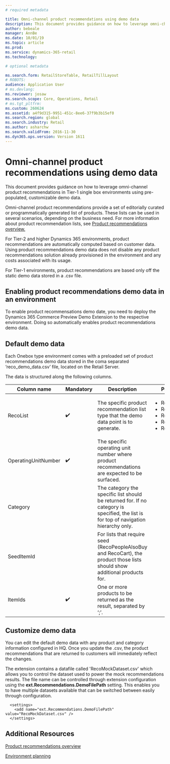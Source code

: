 ```yaml
---
# required metadata

title: Omni-channel product recommendations using demo data
description: This document provides guidance on how to leverage omni-channel product recommendations in Tier-1 single box environments using pre-populated, customizable demo data.
author: bebeale
manager: AnnBe
ms.date: 10/01/19
ms.topic: article
ms.prod: 
ms.service: dynamics-365-retail
ms.technology: 

# optional metadata

ms.search.form: RetailStoreTable, RetailTillLayout
# ROBOTS: 
audience: Application User
# ms.devlang: 
ms.reviewer: josaw
ms.search.scope: Core, Operations, Retail
# ms.tgt_pltfrm: 
ms.custom: 260624
ms.assetid: a4f9d315-9951-451c-8ee6-37f9b3b15ef0
ms.search.region: global
ms.search.industry: Retail
ms.author: asharchw
ms.search.validFrom: 2016-11-30
ms.dyn365.ops.version: Version 1611
---
```


# Omni-channel product recommendations using demo data
This document provides guidance on how to leverage omni-channel product recommendations in Tier-1 single box environments using pre-populated, customizable demo data.

Omni-channel product recommendations provide a set of editorially curated or programmatically generated list of products. These lists can be used in several scenarios, depending on the business need. For more information about product recommendation lists, see [Product recommendations overview.](product-recommendations-overview.md)

For Tier-2 and higher Dynamics 365 environments, product recommendations are automatically computed based on customer data. Using product recommendations demo data does not disable any product recommendations solution already provisioned in the environment and any costs associated with its usage.

For Tier-1 environments, product recommendations are based only off the static demo data stored in a .csv file.

## Enabling product recommendations demo data in an environment
To enable product recommensations demo date, you need to deploy the Dynamics 365 Commerce Preview Demo Extension to the respective environment. Doing so automatically enables product recommendations demo data.

## Default demo data
Each Onebox type environment comes with a preloaded set of product recommendations demo data stored in the coma separated ‘reco_demo_data.csv’ file, located on the Retail Server.

The data is structured along the following columns.

| Column name         | Mandatory          | Description                                                                                                                                 | Possible Values                                                              |
|---------------------|--------------------|---------------------------------------------------------------------------------------------------------------------------------------------|------------------------------------------------------------------------------|
| RecoList            | :heavy_check_mark: | The specific product recommendation list type that the demo data point is to generate.                                                    | <ul><li>RecoBestSelling</li><li>RecoNew</li><li>RecoTrending</li><li>RecoCart</li><li>RecoPeopleAlsoBuy</li></ul> |
| OperatingUnitNumber | :heavy_check_mark: | The specific operating unit number where product recommendations are expected to be   surfaced.                                        |                                                                              |
| Category            |                    |    The category the specific list should be returned for. If no category is specified, the list is for top of navigation hierarchy only.    |                                                                              |
| SeedItemId          |                    |    For lists that require seed (RecoPeopleAlsoBuy and RecoCart), the product those lists should show additional products for.            |                                                                              |
| ItemIds             | :heavy_check_mark: | One or more products to be returned as the result, separated by ‘;’.                                                                  |                                                                              |

## Customize demo data
You can edit the default demo data with any product and category information configured in HQ. Once you update the .csv, the product recommendations that are returned to customers will immediately reflect the changes.

The extension contains a datafile called 'RecoMockDataset.csv' which allows you to control the dataset used to power the mock recommendations results. The file name can be controlled through extension configuration using the **ext.Recommendations.DemoFilePath** setting. This enables you to have multiple datasets available that can be switched between easily through configuration.


```
  <settings>
    <add name="ext.Recommendations.DemoFilePath" value="RecoMockDataset.csv" />
  </settings>
```

## Additional Resources

[Product recommendations overview](../retail/product-recommendations-overview.md)

[Environment planning](../retail/environment-planning.md)
